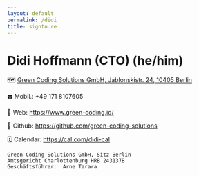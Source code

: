 ```yaml
---
layout: default
permalink: /didi
title: signtu.re
---
```


# Didi Hoffmann (CTO) (he/him)

🗺️ [Green Coding Solutions GmbH, Jablonskistr. 24, 10405 Berlin](https://www.openstreetmap.org/node/1728258889)

☎️ Mobil.: +49 171 8107605

🛜 Web: https://www.green-coding.io/

📑 Github: https://github.com/green-coding-solutions

🗓️ Calendar: https://cal.com/didi-cal

```
Green Coding Solutions GmbH, Sitz Berlin
Amtsgericht Charlottenburg HRB 243137B
Geschäftsführer:  Arne Tarara
```

